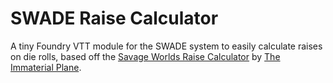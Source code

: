 # SWADE Raise Calculator

A tiny Foundry VTT module for the SWADE system to easily calculate raises on die rolls, based off the [Savage Worlds Raise Calculator](https://immaterialplane.com/apps/raises) by [The Immaterial Plane](https://immaterialplane.com).
